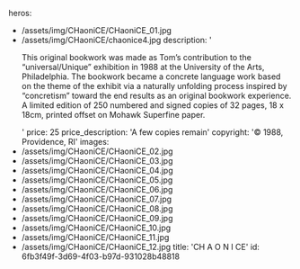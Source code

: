 heros:
  - /assets/img/CHaoniCE/CHaoniCE_01.jpg
  - /assets/img/CHaoniCE/chaonice4.jpg
description: '<p>This original bookwork was made as Tom’s contribution to the “universal/Unique” exhibition in 1988 at the University of the Arts, Philadelphia. The bookwork became a concrete language work based on the theme of the exhibit via a naturally unfolding process inspired by “concretism” toward the end results as an original bookwork experience. A limited edition of 250 numbered and signed copies of 32 pages, 18 x 18cm, printed offset on Mohawk Superfine paper.</p>'
price: 25
price_description: 'A few copies remain'
copyright: '© 1988, Providence, RI'
images:
  - /assets/img/CHaoniCE/CHaoniCE_02.jpg
  - /assets/img/CHaoniCE/CHaoniCE_03.jpg
  - /assets/img/CHaoniCE/CHaoniCE_04.jpg
  - /assets/img/CHaoniCE/CHaoniCE_05.jpg
  - /assets/img/CHaoniCE/CHaoniCE_06.jpg
  - /assets/img/CHaoniCE/CHaoniCE_07.jpg
  - /assets/img/CHaoniCE/CHaoniCE_08.jpg
  - /assets/img/CHaoniCE/CHaoniCE_09.jpg
  - /assets/img/CHaoniCE/CHaoniCE_10.jpg
  - /assets/img/CHaoniCE/CHaoniCE_11.jpg
  - /assets/img/CHaoniCE/CHaoniCE_12.jpg
title: 'CH A O N I CE'
id: 6fb3f49f-3d69-4f03-b97d-931028b48818
